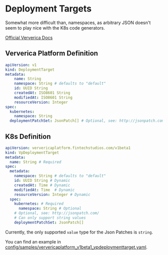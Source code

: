 # Deployment Targets

Somewhat more difficult than, namespaces, as arbitrary JSON doesn't 
seem to play nice with the K8s code generators.

[Official Ververica Docs](https://docs.ververica.com/application_manager/deployments/deployment_targets.html)

## Ververica Platform Definition

```yaml
apiVersion: v1
kind: DeploymentTarget
metadata:
    name: String
    namespace: String # defaults to "default"
    id: UUID String
    createdAt: ISO8601 String
    modifiedAt: ISO8601 String
    resourceVersion: Integer
spec:
  kubernetes:
    namespace: String
  deploymentPatchSet: JsonPatch[] # Optional, see: http://jsonpatch.com/
```

## K8s Definition

```yaml
apiVersion: ververicaplatform.fintechstudios.com/v1beta1
kind: VpDeploymentTarget
metadata:
  name: String # Required
spec:
  metadata:
    namespace: String # defaults to "default"
    id: UUID String # Dynamic
    createdAt: Time # Dynamic
    modifiedAt: Time  # Dynamic
    resourceVersion: Integer # Dynamic
  spec:
    kubernetes: # Required
      namespace: String # Optional
    # Optional, see: http://jsonpatch.com/
    # Can only support string values
    deploymentPatchSet: JsonPatch[]
```

Currently, the only supported `value` type for the Json Patches is `string`.

You can find an example in [config/samples/ververicaplatform_v1beta1_vpdeploymenttarget.yaml](../../config/samples/ververicaplatform_v1beta1_vpdeploymenttarget.yaml).
